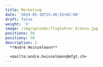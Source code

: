 ```yaml
---
title: Marketing
date: '2019-05-10T15:46:55+02:00'
draft: false
weight: '3'
image: /img/uploads/fluglehrer_blanco.jpg
positionx: 50
positiony: 50
description: |-
  **André Heinzelmann**

  <mailto:andre.heinzelmann@mfgt.ch>
---
```


